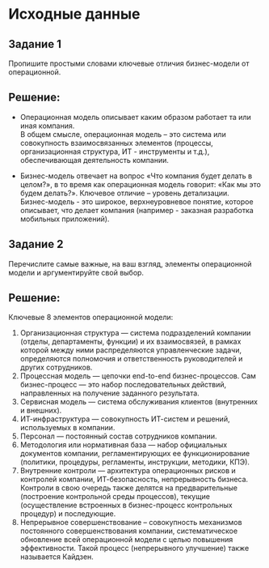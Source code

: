 # Исходные данные

## Задание 1
Пропишите простыми словами ключевые отличия бизнес-модели от операционной.

## Решение:
- Операционная модель описывает каким образом работает та или иная компания. <br>
В общем смысле, операционная модель – это система или
совокупность взаимосвязанных элементов (процессы, организационная структура, ИТ - инструменты и т.д.), обеспечивающая деятельность компании.

- Бизнес-модель отвечает на вопрос «Что компания будет делать в целом?», в то время как операционная модель говорит: «Как мы это будем делать?». Ключевое отличие – уровень детализации.<br>
Бизнес-модель - это широкое, верхнеуровневое понятие, которое описывает, что делает компания (например - заказная разработка мобильных приложений).

## Задание 2
Перечислите самые важные, на ваш взгляд, элементы операционной модели и аргументируйте свой выбор.

## Решение:
Ключевые 8 элементов операционной модели:<br> 
1. Организационная структура — система подразделений компании (отделы, департаменты, функции) и их взаимосвязей, в рамках которой между ними распределяются управленческие задачи, определяются полномочия и ответственность руководителей и
других сотрудников.
2. Процессная модель — цепочки end-to-end бизнес-процессов. Сам бизнес-процесс — это набор последовательных действий, направленных на получение заданного результата.
3. Сервисная модель — система обслуживания клиентов
(внутренних и внешних).
4. ИТ-инфраструктура — совокупность ИТ-систем и решений,
используемых в компании.
5. Персонал — постоянный состав сотрудников компании.
6. Методология или нормативная база — набор официальных
документов компании, регламентирующих ее функционирование (политики, процедуры, регламенты, инструкции, методики, КПЭ).
7. Внутренние контроли — архитектура операционных рисков и контролей компании, ИТ-безопасность, непрерывность бизнеса. Контроли в свою очередь также делятся на предварительные (построение контрольной среды процессов), текущие (осуществление встроенных в бизнес-процесс контрольных процедур) и последующие.
8. Непрерывное совершенствование – совокупность механизмов постоянного совершенствования компании, систематическое обновление всей операционной модели с целью повышения эффективности. Такой процесс (непрерывного улучшение) также называется Кайдзен.
